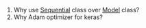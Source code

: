 1. Why use [Sequential](https://keras.io/api/models/sequential/) class over [Model](https://keras.io/api/models/model/) class?
2. Why Adam optimizer for keras?
